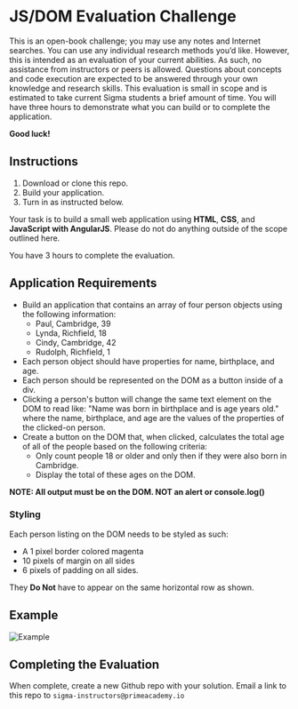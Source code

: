 # JS/DOM Evaluation Challenge

This is an open-book challenge; you may use any notes and Internet searches. You can use any individual research methods you’d like. However, this is intended as an evaluation of your current abilities. As such, no assistance from instructors or peers is allowed. Questions about concepts and code execution are expected to be answered through your own knowledge and research skills. This evaluation is small in scope and is estimated to take current Sigma students a brief amount of time. You will have three hours to demonstrate what you can build or to complete the application.

**Good luck!**

## Instructions

1. Download or clone this repo.
2. Build your application.
3. Turn in as instructed below.

Your task is to build a small web application using **HTML**, **CSS**, and **JavaScript with AngularJS**. Please do not do anything outside of the scope outlined here.

You have 3 hours to complete the evaluation.

## Application Requirements

* Build an application that contains an array of four person objects using the following information:
  - Paul, Cambridge, 39
  - Lynda, Richfield, 18
  - Cindy, Cambridge, 42
  - Rudolph, Richfield, 1
* Each person object should have properties for name, birthplace, and age.
* Each person should be represented on the DOM as a button inside of a div.
* Clicking a person's button will change the same text element on the DOM to read like: "Name was born in birthplace and is age years old." where the name, birthplace, and age are the values of the properties of the clicked-on person.
* Create a button on the DOM that, when clicked, calculates the total age of all of the people based on the following criteria:
  - Only count people 18 or older and only then if they were also born in Cambridge.
  - Display the total of these ages on the DOM.

**NOTE: All output must be on the DOM. NOT an alert or console.log()**

### Styling

Each person listing on the DOM needs to be styled as such:

* A 1 pixel border colored magenta
* 10 pixels of margin on all sides
* 6 pixels of padding on all sides.

They **Do Not** have to appear on the same horizontal row as shown.

## Example
![Example](example.png)

## Completing the Evaluation

When complete, create a new Github repo with your solution. Email a link to this repo to `sigma-instructors@primeacademy.io`
